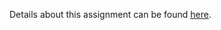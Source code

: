 Details about this assignment can be found [here](http://cs231n.github.io/assignments2018/assignment3/).
